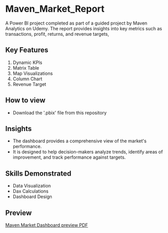 # Maven_Market_Report
A Power BI project completed as part of a guided project by Maven Analytics on Udemy.
The report provides insights into key metrics such as transactions, profit, returns, and revenue targets,

## Key Features
1. Dynamic KPIs
2. Matrix Table
3. Map Visualizations
4. Column Chart
5. Revenue Target

## How to view
- Download the '.pbix' file from this repository

## Insights
- The dashboard provides a comprehensive view of the market's performance.
- It is designed to help decision-makers analyze trends, identify areas of improvement, and track performance against targets.

## Skills Demonstrated
- Data Visualization
- Dax Calculations
- Dashboard Design

## Preview
[Maven Market Dashboard preview PDF](MavenMarket_Report.jpg)
